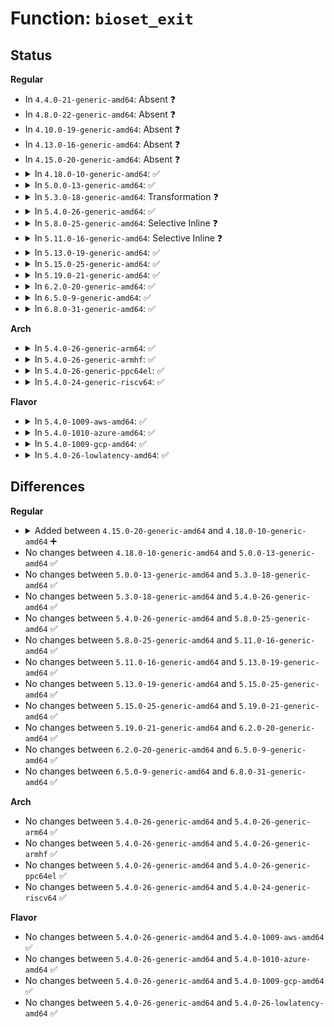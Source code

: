 # Function: <code>bioset_exit</code>

## Status
<b>Regular</b>
<ul>
<li>
In <code>4.4.0-21-generic-amd64</code>: Absent ❓
</li>
<li>
In <code>4.8.0-22-generic-amd64</code>: Absent ❓
</li>
<li>
In <code>4.10.0-19-generic-amd64</code>: Absent ❓
</li>
<li>
In <code>4.13.0-16-generic-amd64</code>: Absent ❓
</li>
<li>
In <code>4.15.0-20-generic-amd64</code>: Absent ❓
</li>
<li>
<details>
<summary>In <code>4.18.0-10-generic-amd64</code>: ✅</summary>

```c
void bioset_exit(struct bio_set * bs)
```

```json
{
  "name": "bioset_exit",
  "collision_type": "Unique Global",
  "inline_type": "No",
  "funcs": [
    {
      "addr": 18446744071583536848,
      "name": "bioset_exit",
      "external": true,
      "loc": "block/bio.c:1950",
      "file": "block/bio.c",
      "inline": "seen, unknown",
      "caller_inline": [],
      "caller_func": [
        "block/bio.c:bioset_init",
        "block/blk-core.c:blk_alloc_queue_node",
        "block/blk-sysfs.c:__blk_release_queue",
        "drivers/md/md.c:md_stop",
        "drivers/md/md.c:md_stop",
        "drivers/md/md.c:md_free",
        "drivers/md/md.c:md_free",
        "drivers/md/dm.c:dm_alloc_md_mempools",
        "drivers/md/dm.c:dm_alloc_md_mempools",
        "drivers/md/dm.c:dm_swap_table",
        "drivers/md/dm.c:dm_swap_table",
        "drivers/md/dm.c:dm_swap_table",
        "drivers/md/dm.c:cleanup_mapped_device",
        "drivers/md/dm.c:cleanup_mapped_device",
        "drivers/md/dm-io.c:dm_io_client_destroy"
      ]
    }
  ],
  "symbols": [
    {
      "addr": 18446744071583536848,
      "name": "bioset_exit",
      "section": ".text",
      "bind": "STB_GLOBAL",
      "size": 249
    }
  ]
}
```
</details>
</li>
<li>
<details>
<summary>In <code>5.0.0-13-generic-amd64</code>: ✅</summary>

```c
void bioset_exit(struct bio_set * bs)
```

```json
{
  "name": "bioset_exit",
  "collision_type": "Unique Global",
  "inline_type": "No",
  "funcs": [
    {
      "addr": 18446744071583659824,
      "name": "bioset_exit",
      "external": true,
      "loc": "block/bio.c:1882",
      "file": "block/bio.c",
      "inline": "seen, unknown",
      "caller_inline": [],
      "caller_func": [
        "block/bio.c:bioset_init",
        "block/blk-core.c:blk_alloc_queue_node",
        "block/blk-sysfs.c:__blk_release_queue",
        "drivers/md/md.c:md_stop",
        "drivers/md/md.c:md_stop",
        "drivers/md/md.c:md_free",
        "drivers/md/md.c:md_free",
        "drivers/md/dm.c:dm_alloc_md_mempools",
        "drivers/md/dm.c:dm_alloc_md_mempools",
        "drivers/md/dm.c:dm_swap_table",
        "drivers/md/dm.c:dm_swap_table",
        "drivers/md/dm.c:dm_swap_table",
        "drivers/md/dm.c:cleanup_mapped_device",
        "drivers/md/dm.c:cleanup_mapped_device",
        "drivers/md/dm-io.c:dm_io_client_destroy"
      ]
    }
  ],
  "symbols": [
    {
      "addr": 18446744071583659824,
      "name": "bioset_exit",
      "section": ".text",
      "bind": "STB_GLOBAL",
      "size": 249
    }
  ]
}
```
</details>
</li>
<li>
<details>
<summary>In <code>5.3.0-18-generic-amd64</code>: Transformation ❓</summary>

```c
void bioset_exit(struct bio_set * bs)
```

```json
{
  "name": "bioset_exit",
  "collision_type": "Unique Global",
  "inline_type": "No",
  "funcs": [
    {
      "addr": 0,
      "name": "bioset_exit",
      "external": true,
      "loc": "block/bio.c:1916",
      "file": "block/bio.c",
      "inline": "seen, unknown",
      "caller_inline": [],
      "caller_func": [
        "block/bio.c:bioset_init",
        "block/blk-core.c:blk_alloc_queue_node",
        "block/blk-sysfs.c:__blk_release_queue",
        "drivers/md/md.c:md_stop",
        "drivers/md/md.c:md_stop",
        "drivers/md/md.c:md_run",
        "drivers/md/md.c:md_run",
        "drivers/md/md.c:md_free",
        "drivers/md/md.c:md_free",
        "drivers/md/dm.c:dm_alloc_md_mempools",
        "drivers/md/dm.c:dm_alloc_md_mempools",
        "drivers/md/dm.c:dm_swap_table",
        "drivers/md/dm.c:dm_swap_table",
        "drivers/md/dm.c:dm_swap_table",
        "drivers/md/dm.c:cleanup_mapped_device",
        "drivers/md/dm.c:cleanup_mapped_device",
        "drivers/md/dm-io.c:dm_io_client_destroy"
      ]
    }
  ],
  "symbols": [
    {
      "addr": 18446744071583858488,
      "name": "bioset_exit.cold",
      "section": ".text",
      "bind": "STB_LOCAL",
      "size": 24
    },
    {
      "addr": 18446744071583846640,
      "name": "bioset_exit",
      "section": ".text",
      "bind": "STB_GLOBAL",
      "size": 222
    }
  ]
}
```
</details>
</li>
<li>
<details>
<summary>In <code>5.4.0-26-generic-amd64</code>: ✅</summary>

```c
void bioset_exit(struct bio_set * bs)
```

```json
{
  "name": "bioset_exit",
  "collision_type": "Unique Global",
  "inline_type": "No",
  "funcs": [
    {
      "addr": 18446744071583948784,
      "name": "bioset_exit",
      "external": true,
      "loc": "block/bio.c:1958",
      "file": "block/bio.c",
      "inline": "seen, unknown",
      "caller_inline": [],
      "caller_func": [
        "block/bio.c:bioset_init",
        "block/blk-core.c:blk_alloc_queue_node",
        "block/blk-sysfs.c:__blk_release_queue",
        "drivers/md/md.c:md_stop",
        "drivers/md/md.c:md_stop",
        "drivers/md/md.c:md_run",
        "drivers/md/md.c:md_run",
        "drivers/md/md.c:md_free",
        "drivers/md/md.c:md_free",
        "drivers/md/dm.c:dm_alloc_md_mempools",
        "drivers/md/dm.c:dm_alloc_md_mempools",
        "drivers/md/dm.c:dm_swap_table",
        "drivers/md/dm.c:dm_swap_table",
        "drivers/md/dm.c:dm_swap_table",
        "drivers/md/dm.c:cleanup_mapped_device",
        "drivers/md/dm.c:cleanup_mapped_device",
        "drivers/md/dm-io.c:dm_io_client_destroy"
      ]
    }
  ],
  "symbols": [
    {
      "addr": 18446744071583948784,
      "name": "bioset_exit",
      "section": ".text",
      "bind": "STB_GLOBAL",
      "size": 228
    }
  ]
}
```
</details>
</li>
<li>
<details>
<summary>In <code>5.8.0-25-generic-amd64</code>: Selective Inline ❓</summary>

```c
void bioset_exit(struct bio_set * bs)
```

```json
{
  "name": "bioset_exit",
  "collision_type": "Unique Global",
  "inline_type": "Selective",
  "funcs": [
    {
      "addr": 18446744071584345109,
      "name": "bioset_exit",
      "external": true,
      "loc": "block/bio.c:1537",
      "file": "block/bio.c",
      "inline": "not declared, inlined",
      "caller_inline": [
        "block/bio.c:bioset_init"
      ],
      "caller_func": [
        "block/blk-core.c:__blk_alloc_queue",
        "block/blk-sysfs.c:__blk_release_queue",
        "drivers/md/md.c:md_stop",
        "drivers/md/md.c:md_stop",
        "drivers/md/md.c:md_run",
        "drivers/md/md.c:md_run",
        "drivers/md/md.c:md_free",
        "drivers/md/md.c:md_free",
        "drivers/md/dm.c:dm_alloc_md_mempools",
        "drivers/md/dm.c:dm_alloc_md_mempools",
        "drivers/md/dm.c:__bind_mempools",
        "drivers/md/dm.c:__bind_mempools",
        "drivers/md/dm.c:__bind_mempools",
        "drivers/md/dm.c:cleanup_mapped_device",
        "drivers/md/dm.c:cleanup_mapped_device",
        "drivers/md/dm-io.c:dm_io_client_destroy"
      ]
    }
  ],
  "symbols": [
    {
      "addr": 18446744071584339456,
      "name": "bioset_exit",
      "section": ".text",
      "bind": "STB_GLOBAL",
      "size": 94
    }
  ]
}
```
</details>
</li>
<li>
<details>
<summary>In <code>5.11.0-16-generic-amd64</code>: Selective Inline ❓</summary>

```c
void bioset_exit(struct bio_set * bs)
```

```json
{
  "name": "bioset_exit",
  "collision_type": "Unique Global",
  "inline_type": "Selective",
  "funcs": [
    {
      "addr": 18446744071584461861,
      "name": "bioset_exit",
      "external": true,
      "loc": "block/bio.c:1540",
      "file": "block/bio.c",
      "inline": "not declared, inlined",
      "caller_inline": [
        "block/bio.c:bioset_init"
      ],
      "caller_func": [
        "block/blk-core.c:blk_alloc_queue",
        "block/blk-sysfs.c:blk_release_queue",
        "drivers/md/md.c:md_stop",
        "drivers/md/md.c:md_stop",
        "drivers/md/md.c:md_run",
        "drivers/md/md.c:md_run",
        "drivers/md/md.c:md_free",
        "drivers/md/md.c:md_free",
        "drivers/md/dm.c:dm_alloc_md_mempools",
        "drivers/md/dm.c:dm_alloc_md_mempools",
        "drivers/md/dm.c:__bind_mempools",
        "drivers/md/dm.c:__bind_mempools",
        "drivers/md/dm.c:__bind_mempools",
        "drivers/md/dm.c:cleanup_mapped_device",
        "drivers/md/dm.c:cleanup_mapped_device",
        "drivers/md/dm-io.c:dm_io_client_destroy"
      ]
    }
  ],
  "symbols": [
    {
      "addr": 18446744071584457200,
      "name": "bioset_exit",
      "section": ".text",
      "bind": "STB_GLOBAL",
      "size": 94
    }
  ]
}
```
</details>
</li>
<li>
<details>
<summary>In <code>5.13.0-19-generic-amd64</code>: ✅</summary>

```c
void bioset_exit(struct bio_set * bs)
```

```json
{
  "name": "bioset_exit",
  "collision_type": "Unique Global",
  "inline_type": "No",
  "funcs": [
    {
      "addr": 18446744071584492144,
      "name": "bioset_exit",
      "external": true,
      "loc": "block/bio.c:1503",
      "file": "block/bio.c",
      "inline": "seen, unknown",
      "caller_inline": [],
      "caller_func": [
        "block/bio.c:bioset_init",
        "block/blk-core.c:blk_alloc_queue",
        "block/blk-sysfs.c:blk_release_queue",
        "block/blk-crypto-fallback.c:blk_crypto_fallback_init",
        "drivers/md/md.c:md_stop",
        "drivers/md/md.c:md_stop",
        "drivers/md/md.c:md_run",
        "drivers/md/md.c:md_run",
        "drivers/md/md.c:md_free",
        "drivers/md/md.c:md_free",
        "drivers/md/dm.c:dm_alloc_md_mempools",
        "drivers/md/dm.c:dm_alloc_md_mempools",
        "drivers/md/dm.c:__bind",
        "drivers/md/dm.c:__bind",
        "drivers/md/dm.c:__bind",
        "drivers/md/dm.c:cleanup_mapped_device",
        "drivers/md/dm.c:cleanup_mapped_device",
        "drivers/md/dm-io.c:dm_io_client_destroy"
      ]
    }
  ],
  "symbols": [
    {
      "addr": 18446744071584492144,
      "name": "bioset_exit",
      "section": ".text",
      "bind": "STB_GLOBAL",
      "size": 248
    }
  ]
}
```
</details>
</li>
<li>
<details>
<summary>In <code>5.15.0-25-generic-amd64</code>: ✅</summary>

```c
void bioset_exit(struct bio_set * bs)
```

```json
{
  "name": "bioset_exit",
  "collision_type": "Unique Global",
  "inline_type": "No",
  "funcs": [
    {
      "addr": 18446744071584906032,
      "name": "bioset_exit",
      "external": true,
      "loc": "block/bio.c:1587",
      "file": "block/bio.c",
      "inline": "seen, unknown",
      "caller_inline": [],
      "caller_func": [
        "block/bio.c:bioset_init",
        "block/blk-core.c:blk_alloc_queue",
        "block/blk-sysfs.c:blk_release_queue",
        "block/blk-crypto-fallback.c:blk_crypto_fallback_init",
        "drivers/md/md.c:acct_bioset_exit",
        "drivers/md/md.c:md_stop",
        "drivers/md/md.c:md_stop",
        "drivers/md/md.c:md_stop",
        "drivers/md/md.c:md_run",
        "drivers/md/md.c:md_run",
        "drivers/md/md.c:md_free",
        "drivers/md/md.c:md_free",
        "drivers/md/md.c:md_free",
        "drivers/md/dm.c:dm_alloc_md_mempools",
        "drivers/md/dm.c:dm_alloc_md_mempools",
        "drivers/md/dm.c:__bind",
        "drivers/md/dm.c:__bind",
        "drivers/md/dm.c:__bind",
        "drivers/md/dm.c:cleanup_mapped_device",
        "drivers/md/dm.c:cleanup_mapped_device",
        "drivers/md/dm-io.c:dm_io_client_destroy"
      ]
    }
  ],
  "symbols": [
    {
      "addr": 18446744071584906032,
      "name": "bioset_exit",
      "section": ".text",
      "bind": "STB_GLOBAL",
      "size": 431
    }
  ]
}
```
</details>
</li>
<li>
<details>
<summary>In <code>5.19.0-21-generic-amd64</code>: ✅</summary>

```c
void bioset_exit(struct bio_set * bs)
```

```json
{
  "name": "bioset_exit",
  "collision_type": "Unique Global",
  "inline_type": "No",
  "funcs": [
    {
      "addr": 18446744071585605728,
      "name": "bioset_exit",
      "external": true,
      "loc": "block/bio.c:1645",
      "file": "block/bio.c",
      "inline": "seen, unknown",
      "caller_inline": [],
      "caller_func": [
        "block/bio.c:bioset_init",
        "block/blk-core.c:blk_alloc_queue",
        "block/blk-sysfs.c:blk_release_queue",
        "block/blk-crypto-fallback.c:blk_crypto_fallback_init",
        "drivers/md/md.c:acct_bioset_exit",
        "drivers/md/md.c:md_stop",
        "drivers/md/md.c:md_stop",
        "drivers/md/md.c:md_run",
        "drivers/md/md.c:md_run",
        "drivers/md/md.c:md_free",
        "drivers/md/md.c:md_free",
        "drivers/md/dm.c:dm_alloc_md_mempools",
        "drivers/md/dm.c:dm_alloc_md_mempools",
        "drivers/md/dm.c:__bind",
        "drivers/md/dm.c:__bind",
        "drivers/md/dm.c:cleanup_mapped_device",
        "drivers/md/dm.c:cleanup_mapped_device",
        "drivers/md/dm-io.c:dm_io_client_destroy"
      ]
    }
  ],
  "symbols": [
    {
      "addr": 18446744071585605728,
      "name": "bioset_exit",
      "section": ".text",
      "bind": "STB_GLOBAL",
      "size": 430
    }
  ]
}
```
</details>
</li>
<li>
<details>
<summary>In <code>6.2.0-20-generic-amd64</code>: ✅</summary>

```c
void bioset_exit(struct bio_set * bs)
```

```json
{
  "name": "bioset_exit",
  "collision_type": "Unique Global",
  "inline_type": "No",
  "funcs": [
    {
      "addr": 18446744071586374432,
      "name": "bioset_exit",
      "external": true,
      "loc": "block/bio.c:1708",
      "file": "block/bio.c",
      "inline": "seen, unknown",
      "caller_inline": [],
      "caller_func": [
        "block/bio.c:bioset_init",
        "block/genhd.c:__alloc_disk_node",
        "block/genhd.c:disk_release",
        "block/blk-crypto-fallback.c:blk_crypto_fallback_init",
        "drivers/md/md.c:acct_bioset_exit",
        "drivers/md/md.c:md_free_disk",
        "drivers/md/md.c:md_free_disk",
        "drivers/md/md.c:md_stop",
        "drivers/md/md.c:md_stop",
        "drivers/md/md.c:md_run",
        "drivers/md/md.c:md_run",
        "drivers/md/dm.c:__bind",
        "drivers/md/dm.c:__bind",
        "drivers/md/dm.c:cleanup_mapped_device",
        "drivers/md/dm.c:cleanup_mapped_device",
        "drivers/md/dm-io.c:dm_io_client_destroy"
      ]
    }
  ],
  "symbols": [
    {
      "addr": 18446744071586374432,
      "name": "bioset_exit",
      "section": ".text",
      "bind": "STB_GLOBAL",
      "size": 411
    }
  ]
}
```
</details>
</li>
<li>
<details>
<summary>In <code>6.5.0-9-generic-amd64</code>: ✅</summary>

```c
void bioset_exit(struct bio_set * bs)
```

```json
{
  "name": "bioset_exit",
  "collision_type": "Unique Global",
  "inline_type": "No",
  "funcs": [
    {
      "addr": 18446744071586620912,
      "name": "bioset_exit",
      "external": true,
      "loc": "block/bio.c:1693",
      "file": "block/bio.c",
      "inline": "seen, unknown",
      "caller_inline": [],
      "caller_func": [
        "block/bio.c:bioset_init",
        "block/genhd.c:__alloc_disk_node",
        "block/genhd.c:disk_release",
        "block/blk-crypto-fallback.c:blk_crypto_fallback_init",
        "drivers/md/md.c:acct_bioset_exit",
        "drivers/md/md.c:__md_stop",
        "drivers/md/md.c:__md_stop",
        "drivers/md/md.c:md_run",
        "drivers/md/md.c:md_run",
        "drivers/md/dm.c:__bind",
        "drivers/md/dm.c:__bind",
        "drivers/md/dm.c:cleanup_mapped_device",
        "drivers/md/dm.c:cleanup_mapped_device",
        "drivers/md/dm-io.c:dm_io_client_destroy"
      ]
    }
  ],
  "symbols": [
    {
      "addr": 18446744071586620912,
      "name": "bioset_exit",
      "section": ".text",
      "bind": "STB_GLOBAL",
      "size": 411
    }
  ]
}
```
</details>
</li>
<li>
<details>
<summary>In <code>6.8.0-31-generic-amd64</code>: ✅</summary>

```c
void bioset_exit(struct bio_set * bs)
```

```json
{
  "name": "bioset_exit",
  "collision_type": "Unique Global",
  "inline_type": "No",
  "funcs": [
    {
      "addr": 18446744071586892368,
      "name": "bioset_exit",
      "external": true,
      "loc": "block/bio.c:1700",
      "file": "block/bio.c",
      "inline": "seen, unknown",
      "caller_inline": [],
      "caller_func": [
        "block/bio.c:bioset_init",
        "block/genhd.c:__alloc_disk_node",
        "block/genhd.c:disk_release",
        "block/blk-crypto-fallback.c:blk_crypto_fallback_init",
        "drivers/md/md.c:__md_stop",
        "drivers/md/md.c:__md_stop",
        "drivers/md/md.c:__md_stop",
        "drivers/md/md.c:md_run",
        "drivers/md/md.c:md_run",
        "drivers/md/md.c:md_run",
        "drivers/md/dm.c:__bind",
        "drivers/md/dm.c:__bind",
        "drivers/md/dm.c:cleanup_mapped_device",
        "drivers/md/dm.c:cleanup_mapped_device",
        "drivers/md/dm-io.c:dm_io_client_destroy"
      ]
    }
  ],
  "symbols": [
    {
      "addr": 18446744071586892368,
      "name": "bioset_exit",
      "section": ".text",
      "bind": "STB_GLOBAL",
      "size": 411
    }
  ]
}
```
</details>
</li>
</ul>
<b>Arch</b>
<ul>
<li>
<details>
<summary>In <code>5.4.0-26-generic-arm64</code>: ✅</summary>

```c
void bioset_exit(struct bio_set * bs)
```

```json
{
  "name": "bioset_exit",
  "collision_type": "Unique Global",
  "inline_type": "No",
  "funcs": [
    {
      "addr": 18446603336495769224,
      "name": "bioset_exit",
      "external": true,
      "loc": "block/bio.c:1958",
      "file": "block/bio.c",
      "inline": "seen, unknown",
      "caller_inline": [],
      "caller_func": [
        "block/bio.c:bioset_init",
        "block/blk-core.c:blk_alloc_queue_node",
        "block/blk-sysfs.c:__blk_release_queue",
        "drivers/md/md.c:md_stop",
        "drivers/md/md.c:md_stop",
        "drivers/md/md.c:md_run",
        "drivers/md/md.c:md_run",
        "drivers/md/md.c:md_free",
        "drivers/md/md.c:md_free",
        "drivers/md/dm.c:dm_alloc_md_mempools",
        "drivers/md/dm.c:dm_alloc_md_mempools",
        "drivers/md/dm.c:dm_swap_table",
        "drivers/md/dm.c:dm_swap_table",
        "drivers/md/dm.c:dm_swap_table",
        "drivers/md/dm.c:cleanup_mapped_device",
        "drivers/md/dm.c:cleanup_mapped_device",
        "drivers/md/dm-io.c:dm_io_client_destroy"
      ]
    }
  ],
  "symbols": [
    {
      "addr": 18446603336495769224,
      "name": "bioset_exit",
      "section": ".text",
      "bind": "STB_GLOBAL",
      "size": 256
    }
  ]
}
```
</details>
</li>
<li>
<details>
<summary>In <code>5.4.0-26-generic-armhf</code>: ✅</summary>

```c
void bioset_exit(struct bio_set * bs)
```

```json
{
  "name": "bioset_exit",
  "collision_type": "Unique Global",
  "inline_type": "No",
  "funcs": [
    {
      "addr": 3229120864,
      "name": "bioset_exit",
      "external": true,
      "loc": "block/bio.c:1958",
      "file": "block/bio.c",
      "inline": "seen, unknown",
      "caller_inline": [],
      "caller_func": [
        "block/bio.c:bioset_init",
        "block/blk-core.c:blk_alloc_queue_node",
        "block/blk-sysfs.c:__blk_release_queue",
        "drivers/md/md.c:md_stop",
        "drivers/md/md.c:md_stop",
        "drivers/md/md.c:md_run",
        "drivers/md/md.c:md_run",
        "drivers/md/md.c:md_free",
        "drivers/md/md.c:md_free",
        "drivers/md/dm.c:dm_alloc_md_mempools",
        "drivers/md/dm.c:dm_alloc_md_mempools",
        "drivers/md/dm.c:dm_swap_table",
        "drivers/md/dm.c:dm_swap_table",
        "drivers/md/dm.c:dm_swap_table",
        "drivers/md/dm.c:cleanup_mapped_device",
        "drivers/md/dm.c:cleanup_mapped_device",
        "drivers/md/dm-io.c:dm_io_client_destroy"
      ]
    }
  ],
  "symbols": [
    {
      "addr": 3229120864,
      "name": "bioset_exit",
      "section": ".text",
      "bind": "STB_GLOBAL",
      "size": 292
    }
  ]
}
```
</details>
</li>
<li>
<details>
<summary>In <code>5.4.0-26-generic-ppc64el</code>: ✅</summary>

```c
void bioset_exit(struct bio_set * bs)
```

```json
{
  "name": "bioset_exit",
  "collision_type": "Unique Global",
  "inline_type": "No",
  "funcs": [
    {
      "addr": 13835058055289940304,
      "name": "bioset_exit",
      "external": true,
      "loc": "block/bio.c:1958",
      "file": "block/bio.c",
      "inline": "seen, unknown",
      "caller_inline": [],
      "caller_func": [
        "block/bio.c:bioset_init",
        "block/blk-core.c:blk_alloc_queue_node",
        "block/blk-sysfs.c:__blk_release_queue",
        "drivers/md/md.c:md_stop",
        "drivers/md/md.c:md_stop",
        "drivers/md/md.c:md_run",
        "drivers/md/md.c:md_run",
        "drivers/md/md.c:md_free",
        "drivers/md/md.c:md_free",
        "drivers/md/dm.c:dm_alloc_md_mempools",
        "drivers/md/dm.c:dm_alloc_md_mempools",
        "drivers/md/dm.c:dm_swap_table",
        "drivers/md/dm.c:dm_swap_table",
        "drivers/md/dm.c:dm_swap_table",
        "drivers/md/dm.c:cleanup_mapped_device",
        "drivers/md/dm.c:cleanup_mapped_device",
        "drivers/md/dm-io.c:dm_io_client_destroy"
      ]
    }
  ],
  "symbols": [
    {
      "addr": 13835058055289940304,
      "name": "bioset_exit",
      "section": ".text",
      "bind": "STB_GLOBAL",
      "size": 408
    }
  ]
}
```
</details>
</li>
<li>
<details>
<summary>In <code>5.4.0-24-generic-riscv64</code>: ✅</summary>

```c
void bioset_exit(struct bio_set * bs)
```

```json
{
  "name": "bioset_exit",
  "collision_type": "Unique Global",
  "inline_type": "No",
  "funcs": [
    {
      "addr": 18446743936274914436,
      "name": "bioset_exit",
      "external": true,
      "loc": "block/bio.c:1958",
      "file": "block/bio.c",
      "inline": "seen, unknown",
      "caller_inline": [],
      "caller_func": [
        "block/bio.c:bioset_init",
        "block/blk-core.c:blk_alloc_queue_node",
        "block/blk-sysfs.c:__blk_release_queue",
        "drivers/md/md.c:md_stop",
        "drivers/md/md.c:md_stop",
        "drivers/md/md.c:md_run",
        "drivers/md/md.c:md_run",
        "drivers/md/md.c:md_free",
        "drivers/md/md.c:md_free",
        "drivers/md/dm.c:dm_alloc_md_mempools",
        "drivers/md/dm.c:dm_alloc_md_mempools",
        "drivers/md/dm.c:dm_swap_table",
        "drivers/md/dm.c:dm_swap_table",
        "drivers/md/dm.c:dm_swap_table",
        "drivers/md/dm.c:cleanup_mapped_device",
        "drivers/md/dm.c:cleanup_mapped_device",
        "drivers/md/dm-io.c:dm_io_client_destroy"
      ]
    }
  ],
  "symbols": [
    {
      "addr": 18446743936274914436,
      "name": "bioset_exit",
      "section": ".text",
      "bind": "STB_GLOBAL",
      "size": 250
    }
  ]
}
```
</details>
</li>
</ul>
<b>Flavor</b>
<ul>
<li>
<details>
<summary>In <code>5.4.0-1009-aws-amd64</code>: ✅</summary>

```c
void bioset_exit(struct bio_set * bs)
```

```json
{
  "name": "bioset_exit",
  "collision_type": "Unique Global",
  "inline_type": "No",
  "funcs": [
    {
      "addr": 18446744071583917520,
      "name": "bioset_exit",
      "external": true,
      "loc": "block/bio.c:1958",
      "file": "block/bio.c",
      "inline": "seen, unknown",
      "caller_inline": [],
      "caller_func": [
        "block/bio.c:bioset_init",
        "block/blk-core.c:blk_alloc_queue_node",
        "block/blk-sysfs.c:__blk_release_queue",
        "drivers/md/md.c:md_stop",
        "drivers/md/md.c:md_stop",
        "drivers/md/md.c:md_run",
        "drivers/md/md.c:md_run",
        "drivers/md/md.c:md_free",
        "drivers/md/md.c:md_free",
        "drivers/md/dm.c:dm_alloc_md_mempools",
        "drivers/md/dm.c:dm_alloc_md_mempools",
        "drivers/md/dm.c:dm_swap_table",
        "drivers/md/dm.c:dm_swap_table",
        "drivers/md/dm.c:dm_swap_table",
        "drivers/md/dm.c:cleanup_mapped_device",
        "drivers/md/dm.c:cleanup_mapped_device",
        "drivers/md/dm-io.c:dm_io_client_destroy"
      ]
    }
  ],
  "symbols": [
    {
      "addr": 18446744071583917520,
      "name": "bioset_exit",
      "section": ".text",
      "bind": "STB_GLOBAL",
      "size": 228
    }
  ]
}
```
</details>
</li>
<li>
<details>
<summary>In <code>5.4.0-1010-azure-amd64</code>: ✅</summary>

```c
void bioset_exit(struct bio_set * bs)
```

```json
{
  "name": "bioset_exit",
  "collision_type": "Unique Global",
  "inline_type": "No",
  "funcs": [
    {
      "addr": 18446744071583854480,
      "name": "bioset_exit",
      "external": true,
      "loc": "block/bio.c:1958",
      "file": "block/bio.c",
      "inline": "seen, unknown",
      "caller_inline": [],
      "caller_func": [
        "block/bio.c:bioset_init",
        "block/blk-core.c:blk_alloc_queue_node",
        "block/blk-sysfs.c:__blk_release_queue",
        "drivers/md/md.c:md_stop",
        "drivers/md/md.c:md_stop",
        "drivers/md/md.c:md_run",
        "drivers/md/md.c:md_run",
        "drivers/md/md.c:md_free",
        "drivers/md/md.c:md_free",
        "drivers/md/dm.c:dm_alloc_md_mempools",
        "drivers/md/dm.c:dm_alloc_md_mempools",
        "drivers/md/dm.c:dm_swap_table",
        "drivers/md/dm.c:dm_swap_table",
        "drivers/md/dm.c:dm_swap_table",
        "drivers/md/dm.c:cleanup_mapped_device",
        "drivers/md/dm.c:cleanup_mapped_device",
        "drivers/md/dm-io.c:dm_io_client_destroy"
      ]
    }
  ],
  "symbols": [
    {
      "addr": 18446744071583854480,
      "name": "bioset_exit",
      "section": ".text",
      "bind": "STB_GLOBAL",
      "size": 228
    }
  ]
}
```
</details>
</li>
<li>
<details>
<summary>In <code>5.4.0-1009-gcp-amd64</code>: ✅</summary>

```c
void bioset_exit(struct bio_set * bs)
```

```json
{
  "name": "bioset_exit",
  "collision_type": "Unique Global",
  "inline_type": "No",
  "funcs": [
    {
      "addr": 18446744071583901280,
      "name": "bioset_exit",
      "external": true,
      "loc": "block/bio.c:1958",
      "file": "block/bio.c",
      "inline": "seen, unknown",
      "caller_inline": [],
      "caller_func": [
        "block/bio.c:bioset_init",
        "block/blk-core.c:blk_alloc_queue_node",
        "block/blk-sysfs.c:__blk_release_queue",
        "drivers/md/md.c:md_stop",
        "drivers/md/md.c:md_stop",
        "drivers/md/md.c:md_run",
        "drivers/md/md.c:md_run",
        "drivers/md/md.c:md_free",
        "drivers/md/md.c:md_free",
        "drivers/md/dm.c:dm_alloc_md_mempools",
        "drivers/md/dm.c:dm_alloc_md_mempools",
        "drivers/md/dm.c:dm_swap_table",
        "drivers/md/dm.c:dm_swap_table",
        "drivers/md/dm.c:dm_swap_table",
        "drivers/md/dm.c:cleanup_mapped_device",
        "drivers/md/dm.c:cleanup_mapped_device",
        "drivers/md/dm-io.c:dm_io_client_destroy"
      ]
    }
  ],
  "symbols": [
    {
      "addr": 18446744071583901280,
      "name": "bioset_exit",
      "section": ".text",
      "bind": "STB_GLOBAL",
      "size": 228
    }
  ]
}
```
</details>
</li>
<li>
<details>
<summary>In <code>5.4.0-26-lowlatency-amd64</code>: ✅</summary>

```c
void bioset_exit(struct bio_set * bs)
```

```json
{
  "name": "bioset_exit",
  "collision_type": "Unique Global",
  "inline_type": "No",
  "funcs": [
    {
      "addr": 18446744071584002432,
      "name": "bioset_exit",
      "external": true,
      "loc": "block/bio.c:1958",
      "file": "block/bio.c",
      "inline": "seen, unknown",
      "caller_inline": [],
      "caller_func": [
        "block/bio.c:bioset_init",
        "block/blk-core.c:blk_alloc_queue_node",
        "block/blk-sysfs.c:__blk_release_queue",
        "drivers/md/md.c:md_stop",
        "drivers/md/md.c:md_stop",
        "drivers/md/md.c:md_run",
        "drivers/md/md.c:md_run",
        "drivers/md/md.c:md_free",
        "drivers/md/md.c:md_free",
        "drivers/md/dm.c:dm_alloc_md_mempools",
        "drivers/md/dm.c:dm_alloc_md_mempools",
        "drivers/md/dm.c:dm_swap_table",
        "drivers/md/dm.c:dm_swap_table",
        "drivers/md/dm.c:dm_swap_table",
        "drivers/md/dm.c:cleanup_mapped_device",
        "drivers/md/dm.c:cleanup_mapped_device",
        "drivers/md/dm-io.c:dm_io_client_destroy"
      ]
    }
  ],
  "symbols": [
    {
      "addr": 18446744071584002432,
      "name": "bioset_exit",
      "section": ".text",
      "bind": "STB_GLOBAL",
      "size": 228
    }
  ]
}
```
</details>
</li>
</ul>

## Differences
<b>Regular</b>
<ul>
<li>
<details>
<summary>Added between <code>4.15.0-20-generic-amd64</code> and <code>4.18.0-10-generic-amd64</code> ➕</summary>

```c
void bioset_exit(struct bio_set * bs)
```
</details>
</li>
<li>
No changes between <code>4.18.0-10-generic-amd64</code> and <code>5.0.0-13-generic-amd64</code> ✅
</li>
<li>
No changes between <code>5.0.0-13-generic-amd64</code> and <code>5.3.0-18-generic-amd64</code> ✅
</li>
<li>
No changes between <code>5.3.0-18-generic-amd64</code> and <code>5.4.0-26-generic-amd64</code> ✅
</li>
<li>
No changes between <code>5.4.0-26-generic-amd64</code> and <code>5.8.0-25-generic-amd64</code> ✅
</li>
<li>
No changes between <code>5.8.0-25-generic-amd64</code> and <code>5.11.0-16-generic-amd64</code> ✅
</li>
<li>
No changes between <code>5.11.0-16-generic-amd64</code> and <code>5.13.0-19-generic-amd64</code> ✅
</li>
<li>
No changes between <code>5.13.0-19-generic-amd64</code> and <code>5.15.0-25-generic-amd64</code> ✅
</li>
<li>
No changes between <code>5.15.0-25-generic-amd64</code> and <code>5.19.0-21-generic-amd64</code> ✅
</li>
<li>
No changes between <code>5.19.0-21-generic-amd64</code> and <code>6.2.0-20-generic-amd64</code> ✅
</li>
<li>
No changes between <code>6.2.0-20-generic-amd64</code> and <code>6.5.0-9-generic-amd64</code> ✅
</li>
<li>
No changes between <code>6.5.0-9-generic-amd64</code> and <code>6.8.0-31-generic-amd64</code> ✅
</li>
</ul>
<b>Arch</b>
<ul>
<li>
No changes between <code>5.4.0-26-generic-amd64</code> and <code>5.4.0-26-generic-arm64</code> ✅
</li>
<li>
No changes between <code>5.4.0-26-generic-amd64</code> and <code>5.4.0-26-generic-armhf</code> ✅
</li>
<li>
No changes between <code>5.4.0-26-generic-amd64</code> and <code>5.4.0-26-generic-ppc64el</code> ✅
</li>
<li>
No changes between <code>5.4.0-26-generic-amd64</code> and <code>5.4.0-24-generic-riscv64</code> ✅
</li>
</ul>
<b>Flavor</b>
<ul>
<li>
No changes between <code>5.4.0-26-generic-amd64</code> and <code>5.4.0-1009-aws-amd64</code> ✅
</li>
<li>
No changes between <code>5.4.0-26-generic-amd64</code> and <code>5.4.0-1010-azure-amd64</code> ✅
</li>
<li>
No changes between <code>5.4.0-26-generic-amd64</code> and <code>5.4.0-1009-gcp-amd64</code> ✅
</li>
<li>
No changes between <code>5.4.0-26-generic-amd64</code> and <code>5.4.0-26-lowlatency-amd64</code> ✅
</li>
</ul>
